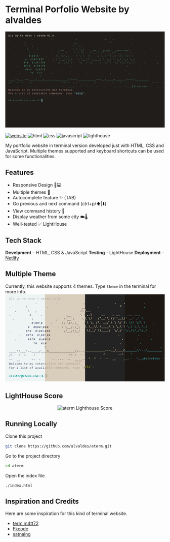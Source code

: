 # Terminal Porfolio Website by alvaldes

![atermPreview.png](img/atermPreview.png)

[![website](https://img.shields.io/badge/website-000000?style=for-the-badge&logo=About.me&logoColor=white)](https://aterm.netlify.app)
![html](https://img.shields.io/badge/HTML5-E34F26?style=for-the-badge&logo=html5&logoColor=white)
![css](https://img.shields.io/badge/CSS3-1572B6?style=for-the-badge&logo=css3&logoColor=white)
![javascript](https://img.shields.io/badge/JavaScript-323330?style=for-the-badge&logo=javascript&logoColor=F7DF1E)
![lighthouse](https://img.shields.io/badge/Lighthouse-F44B21?style=for-the-badge&logo=Lighthouse&logoColor=white)

My portfolio website in terminal version developed just with HTML, CSS and JavaScript. Multiple themes supported and keyboard shortcuts can be used for some functionalities.

## Features

- Responsive Design 📱💻
- Multiple themes 🎨
- Autocomplete feature ✨ (TAB)
- Go previous and next command (ctrl+p/⬆️|⬇️)
- View command history 📖
- Display weather from some city ☁️🌡️
- Well-tested ✅ LightHouse

## Tech Stack

**Develpment** - HTML, CSS & JavaScript
**Testing** - LightHouse
**Deployment** - [Netlify](https://app.netlify.com/)

## Multiple Theme

Currently, this website supports 4 themes. Type `theme` in the terminal for more info.
![multitheme.png](img/multitheme.png)

## LightHouse Score

<p align="center">
<img width="710" alt="aterm Lighthouse Score" src="public/lighthouse-result.svg">
</p>

## Running Locally

Clone this project

```bash
git clone https://github.com/alvaldes/aterm.git
```

Go to the project directory

```bash
cd aterm
```

Open the index file

```bash
./index.html
```

## Inspiration and Credits

Here are some inspiration for this kind of terminal website.

- [term m4tt72](https://term.m4tt72.com/)
- [Fkcode](https://fkcodes.com/)
- [satnaing](https://terminal.satnaing.dev/)
